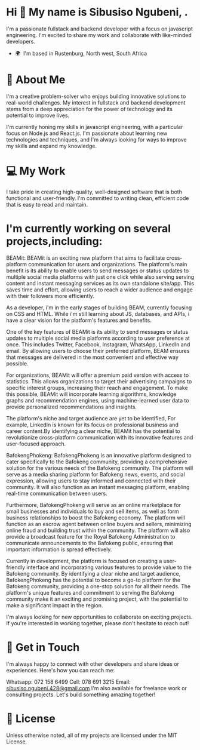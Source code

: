 Hi 👋 My name is Sibusiso Ngubeni, .
====================================

I'm a passionate fullstack and backend developer with a focus on javascript engineering. I'm excited to share my work and collaborate with like-minded developers.

*   🌍  I'm based in Rustenburg, North west, South Africa

🚀 About Me
============================
I'm a creative problem-solver who enjoys building innovative solutions to real-world challenges. My interest in fullstack and backend development stems from a deep appreciation for the power of technology and its potential to improve lives.

I'm currently honing my skills in javascript engineering, with a particular focus on Node.js and React.js. I'm passionate about learning new technologies and techniques, and I'm always looking for ways to improve my skills and expand my knowledge.

💻 My Work
===========================
I take pride in creating high-quality, well-designed software that is both functional and user-friendly. I'm committed to writing clean, efficient code that is easy to read and maintain.

I'm currently working on several projects,including:
==========================

BEAMit: BEAMit is an exciting new platform that aims to facilitate cross-platform communication for users and organizations. The platform's main benefit is its ability to enable users to send messages or status updates to multiple social media platforms with just one click while also serving serving content and instant messaging services as its own standalone site/app. This saves time and effort, allowing users to reach a wider audience and engage with their followers more efficiently.

As a developer, i'm in the early stages of building BEAM, currently focusing on CSS and HTML. While i'm still learning about JS, databases, and APIs, i have a clear vision for the platform's features and benefits.

One of the key features of BEAMit is its ability to send messages or status updates to multiple social media platforms according to user preference at once. This includes Twitter, Facebook, Instagram, WhatsApp, LinkedIn and email. By allowing users to choose their preferred platform, BEAM ensures that messages are delivered in the most convenient and effective way possible.

For organizations, BEAMit will offer a premium paid version with access to statistics. This allows organizations to target their advertising campaigns to specific interest groups, increasing their reach and engagement. To make this possible, BEAMit will incorporate learning algorithms, knowledge graphs and recommendation engines, using machine-learned user data to provide personalized recommendations and insights.

The platform's niche and target audience are yet to be identified, For example, LinkedIn is known for its focus on professional business and career content.By identifying a clear niche, BEAMit has the potential to revolutionize cross-platform communication with its innovative features and user-focused approach.



BafokengPhokeng: BafokengPhokeng is an innovative platform designed to cater specifically to the Bafokeng community, providing a comprehensive solution for the various needs of the Bafokeng community. The platform will serve as a media sharing platform for Bafokeng news, events, and social expression, allowing users to stay informed and connected with their community. It will also function as an instant messaging platform, enabling real-time communication between users.

Furthermore, BafokengPhokeng will serve as an online marketplace for small businesses and individuals to buy and sell items, as well as form business relationships to boost the Bafokeng economy. The platform will function as an escrow agent between online buyers and sellers, minimizing online fraud and building trust within the community. The platform will also provide a broadcast feature for the Royal Bafokeng Administration to communicate announcements to the Bafokeng public, ensuring that important information is spread effectively.

Currently in development, the platform is focused on creating a user-friendly interface and incorporating various features to provide value to the Bafokeng community. By identifying a clear niche and target audience, BafokengPhokeng has the potential to become a go-to platform for the Bafokeng community, providing a one-stop solution for all their needs. The platform's unique features and commitment to serving the Bafokeng community make it an exciting and promising project, with the potential to make a significant impact in the region.

I'm always looking for new opportunities to collaborate on exciting projects. If you're interested in working together, please don't hesitate to reach out!

💬 Get in Touch
================================
I'm always happy to connect with other developers and share ideas or experiences. Here's how you can reach me:

Whatsapp: 072 158 6499
Cell: 078 691 3215
Email: sibusiso.ngubeni.428@gmail.com
I'm also available for freelance work or consulting projects. Let's build something amazing together!

📝 License
===========================
Unless otherwise noted, all of my projects are licensed under the MIT License.




